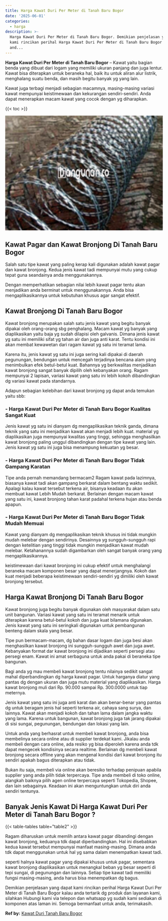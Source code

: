 ```yaml
---
title: Harga Kawat Duri Per Meter di Tanah Baru Bogor
date: '2025-06-01'
categories:
  - harga
description: >-
  Harga Kawat Duri Per Meter di Tanah Baru Bogor. Demikian penjelasan yang dapat
  kami rincikan perihal Harga Kawat Duri Per Meter di Tanah Baru Bogor kalau
  and...
---
```


**Harga Kawat Duri Per Meter di Tanah Baru Bogor** – Kawat yaitu bagian benda yang dibuat dari logam yang memiliki ukuran panjang dan juga lentur. Kawat bisa diterapkan untuk beraneka hal, baik itu untuk aliran alur listrik, menghalang suatu benda, dan masih begitu banyak yg yang lain.

Kawat juga terbagi menjadi sebagian macamnya, masing-masing variasi kawat mempunyai keistimewaan dan kekurangan sendiri-sendiri. Anda dapat menerapkan macam kawat yang cocok dengan yg diharapkan.

{{< toc >}}

![Harga Kawat Duri Per Meter di Tanah Baru Bogor](/images/jual-kawat-murah42.png)

## Kawat Pagar dan Kawat Bronjong Di Tanah Baru Bogor

Salah satu tipe kawat yang paling kerap kali digunakan adalah kawat pagar dan kawat bronjong. Kedua jenis kawat tadi mempunyai mutu yang cukup tepat guna seandainya anda menggunakannya.

Dengan memperhatikan sebagian nilai lebih kawat pagar tentu akan menjadikan anda berminat untuk menggunakannya. Anda bisa mengaplikasikannya untuk kebutuhan khusus agar sangat efektif.

## Kawat Bronjong Di Tanah Baru Bogor

Kawat bronjong merupakan salah satu jenis kawat yang begitu banyak dipakai oleh orang-orang sbg penghalang. Macam kawat yg banyak yang diaplikasikan yaitu baja yg sudah dilapisi oleh galvanis. Dimana jenis kawat yg satu ini memiliki sifat yg tahan air dan juga anti karat. Tentu kondisi ini akan membat kewawetan dari ragam kawat yg satu ini teramat lama.

Karena itu, jenis kawat yg satu ini juga sering kali dipakai di daerah pegunungan, bendungan untuk mencegah terjadinya bencana alam yang menimbulkan efek betul-betul kuat. Bahannya yg berkwalitas menjadikan kawat bronjong sangat banyak dipilih oleh kebanyakan orang. Ragam mempunyai 2 lapisan, variasi kawat yang satu ini lebih kokoh dibandingkan dg variasi kawat pada standarnya.

Adapun sebagian kelebihan dari kawat bronjong yg dapat anda temukan yaitu sbb:

### \- Harga Kawat Duri Per Meter di Tanah Baru Bogor Kualitas Sangat Kuat

Jenis kawat yg satu ini dianyam dg mengaplikasikan teknik ganda, dimana teknik yang satu ini menjadikan kawat akan menjadi lebih kuat. material yg diaplikasikan juga mempunyai kwalitas yang tinggi, sehingga menghasilkan kawat bronjong paling unggul dibandingkan dengan tipe kawat yang lain. Jenis kawat yg satu ini juga bisa menampung kekuatan yg besar.

### \- Harga Kawat Duri Per Meter di Tanah Baru Bogor Tidak Gampang Karatan

Tipe anda pernah memandang bermacam2 Ragam kawat pada lazimnya, biasanya kawat tadi akan gampang berkarat dalam bentang waktu sedikit. Apalagi kalau kawat tersebut terkena air, bisanya keadaan itu akan membuat kawat Lebih Mudah berkarat. Berlainan dengan macam kawat yang satu ini, kawat bronjong tahan karat padahal terkena hujan atau benda apapun.

### \- Harga Kawat Duri Per Meter di Tanah Baru Bogor Tidak Mudah Memuai

Kawat yang dianyam dg mengaplikasikan teknik khusus ini tidak mungkin mudah melebar dengan sendirinya. Desainnya yg sungguh-sungguh rapi dengan ketelitian yang tinggi tidak mungkin menjadikan kawat mudah melebar. Ketahanannya sudah digambarkan oleh sangat banyak orang yang mengaplikasikannya.

keistimewaan dari kawat bronjong ini cukup efektif untuk menghalangi beraneka macam komponen besar yang dapat menerjangnya. Kokoh dan kuat menjadi beberapa keistimewaan sendiri-sendiri yg dimiliki oleh kawat bronjong tersebut.

## Harga Kawat Bronjong Di Tanah Baru Bogor

Kawat bronjong juga begitu banyak digunakan oleh masyarakat dalam satu unit bangunan. Variasi kawat yang satu ini teramat menarik untuk diterapkan karena betul-betul kokoh dan juga kuat bilamana digunakan. Jenis kawat yang satu ini seringkali digunakan untuk pembangunan benteng dalam skala yang besar.

Tipe pun bermacam-macam, dg bahan dasar logam dan juga besi akan menghasilkan kawat bronjong ini sungguh-sungguh awet dan juga awet. Kebanyakan format dar kawat bronjong ini dijadikan seperti persegi atau persegi enam. Kawat ini amat serbaguna untuk anda pakai di beraneka tipe bangunan.

Bagi anda yg mau membeli kawat bronjong tentu nilainya sedikit sangat mahal diperbandingkan dg harga kawat pagar. Untuk harganya diatur yang pantas dg dengan ukuran dan juga mutu material yang diaplikasikan. Harga kawat bronjong muli dari Rp. 90.000 sampai Rp. 300.0000 untuk tiap meternya.

Jenis kawat yang satu ini juga anti karat dan akan benar-benar yang pantas dg untuk beragam jenis hal seperti terkena air, cahaya sang surya, dan lainnya. Kawat akan menjadi kokoh dan tahan lama dalam jangka waktu yang lama. Karena untuk bangunan, kawat bronjong juga tak jarang dipakai di sisi sungai, pegunungan, bendungan dan lokasi yang lain.

Untuk anda yang berhasrat untuk membeli kawat bronjong, anda bisa membelinya secara online atau di supplier terdekat kami. Jikalau anda membeli dengan cara online, ada resiko yg bisa diperoleh karena anda tdk dapat mengecek kondisinya secara realtime. Berlainan dg membeli kawat bronjong secara offline yang akan mengenal kondisi dari kawat bronjong itu sendiri apakah bagus diterapkan atau tidak.

Bukan itu saja, membeli via online akan beresiko terhadap penipuan apabila supplier yang anda pilih tidak terpercaya. Tipe anda membeli di toko online, alangkah baiknya pilih agen online terpercaya seperti Tokopedia, Shopee, dan lain sebagainya. Keadaan ini akan menguntungkan untuk diri anda sendiri tentunya.

## Banyak Jenis Kawat Di Harga Kawat Duri Per Meter di Tanah Baru Bogor ?

{{< table-tables table="table2" >}}

Ragam diharuskan untuk memlih antara kawat pagar dibandingi dengan kawat bronjong, keduanya tdk dapat diperbandingkan. Hal ini disebabkan kedua kawat tersebut mempunyai manfaat masing-masing. Dimana anda tdk dapat menggunakan untuk hal yg sama dalam menempatkan kawat tadi.

seperti halnya kawat pagar yang dipakai khusus untuk pagar, sementara kawat bronjong diaplikasikan untuk menangkal beban yg besar seperti di tepi sungai, di pegunungan dan lainnya. Setiap tipe kawat tadi memiliki fungsi masing-masing, anda harus bisa menempatkan dg bagus.

Demikian penjelasan yang dapat kami rincikan perihal Harga Kawat Duri Per Meter di Tanah Baru Bogor kalau anda tertarik dg produk dan layanan kami, silahkan Hubungi kami via telepon dan whatsapp yg sudah kami sediakan di komponen atas laman ini. Semoga bermanfaat untuk anda, terimakasih.

**Ref by:** [Kawat Duri Tanah Baru Bogor](https://id.wikipedia.org/wiki/Kawat)
